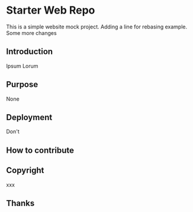 # Starter Web Repo

This is a simple website mock project. Adding a line for rebasing example. Some more changes

## Introduction

Ipsum Lorum

## Purpose

None

## Deployment

Don't

## How to contribute

## Copyright
xxx

## Thanks

